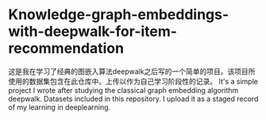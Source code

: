 # Knowledge-graph-embeddings-with-deepwalk-for-item-recommendation
这是我在学习了经典的图嵌入算法deepwalk之后写的一个简单的项目。该项目所使用的数据集包含在此仓库中。上传以作为自己学习阶段性的记录。
It's a simple project I wrote after studying the classical graph embedding algorithm deepwalk. Datasets included in this repository. I upload it as a staged record of my learning in deeplearning.
